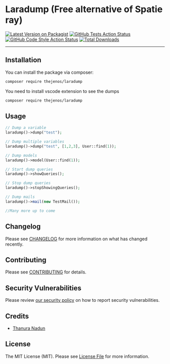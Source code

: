 # Laradump (Free alternative of Spatie ray)

[![Latest Version on Packagist](https://img.shields.io/packagist/v/thejenos/laradump.svg?style=flat-square)](https://packagist.org/packages/thejenos/laradump)
[![GitHub Tests Action Status](https://img.shields.io/github/workflow/status/thejenos/laradump/run-tests?label=tests)](https://github.com/thejenos/laradump/actions?query=workflow%3Arun-tests+branch%3Amain)
[![GitHub Code Style Action Status](https://img.shields.io/github/workflow/status/thejenos/laradump/Check%20&%20fix%20styling?label=code%20style)](https://github.com/thejenos/laradump/actions?query=workflow%3A"Check+%26+fix+styling"+branch%3Amain)
[![Total Downloads](https://img.shields.io/packagist/dt/thejenos/laradump.svg?style=flat-square)](https://packagist.org/packages/thejenos/laradump)

---

## Installation

You can install the package via composer:

```bash
composer require thejenos/laradump
```

You need to install vscode extension to see the dumps

```bash
composer require thejenos/laradump
```

## Usage

```php
// Dump a variable
laradump()->dump("test");

// Dump multiple variables
laradump()->dump("test", [1,2,3], User::find(1));

// Dump models
laradump()->model(User::find(1));

// Start dump queries
laradump()->showQueries();

// Stop dump queries
laradump()->stopShowingQueries();

// Dump mails
laradump()->mail(new TestMail());

//Many more up to come
```

## Changelog

Please see [CHANGELOG](CHANGELOG.md) for more information on what has changed recently.

## Contributing

Please see [CONTRIBUTING](.github/CONTRIBUTING.md) for details.

## Security Vulnerabilities

Please review [our security policy](../../security/policy) on how to report security vulnerabilities.

## Credits

- [Thanura Nadun](https://github.com/TheJenos)

## License

The MIT License (MIT). Please see [License File](LICENSE.md) for more information.

